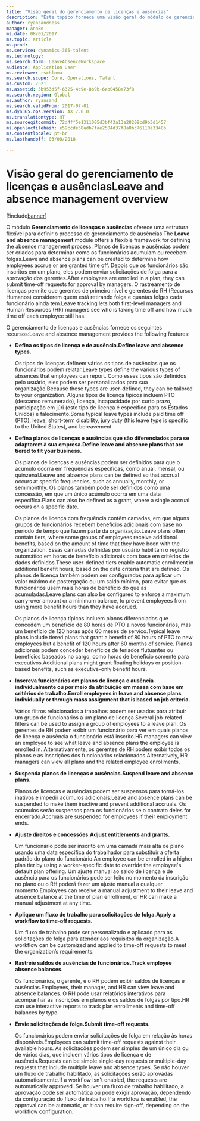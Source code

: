 ```yaml
---
title: "Visão geral do gerenciamento de licenças e ausências"
description: "Este tópico fornece uma visão geral do módulo de gerenciamento de licenças e ausências."
author: ryansandness
manager: AnnBe
ms.date: 08/01/2017
ms.topic: article
ms.prod: 
ms.service: dynamics-365-talent
ms.technology: 
ms.search.form: LeaveAbsenceWorkspace
audience: Application User
ms.reviewer: rschloma
ms.search.scope: Core, Operations, Talent
ms.custom: 7521
ms.assetid: 3b953d5f-6325-4c9e-8b9b-6ab0458a73f8
ms.search.region: Global
ms.author: ryansand
ms.search.validFrom: 2017-07-01
ms.dyn365.ops.version: AX 7.0.0
ms.translationtype: HT
ms.sourcegitcommit: 72d4ff5e1311005d3bf43a13e28208cd9b3d1457
ms.openlocfilehash: e59ccde58adb7fae2504d37f8a0bc76110a3348b
ms.contentlocale: pt-br
ms.lasthandoff: 03/08/2018

---
```

# <a name="leave-and-absence-management-overview"></a><span data-ttu-id="fbab7-103">Visão geral do gerenciamento de licenças e ausências</span><span class="sxs-lookup"><span data-stu-id="fbab7-103">Leave and absence management overview</span></span>

[!include[banner](includes/banner.md)]

<span data-ttu-id="fbab7-104">O módulo **Gerenciamento de licenças e ausências** oferece uma estrutura flexível para definir o processo de gerenciamento de ausências.</span><span class="sxs-lookup"><span data-stu-id="fbab7-104">The **Leave and absence management** module offers a flexible framework for defining the absence management process.</span></span> <span data-ttu-id="fbab7-105">Planos de licenças e ausências podem ser criados para determinar como os funcionários acumulam ou recebem folgas.</span><span class="sxs-lookup"><span data-stu-id="fbab7-105">Leave and absence plans can be created to determine how employees accrue or are granted time off.</span></span> <span data-ttu-id="fbab7-106">Depois que os funcionários são inscritos em um plano, eles podem enviar solicitações de folga para a aprovação dos gerentes.</span><span class="sxs-lookup"><span data-stu-id="fbab7-106">After employees are enrolled in a plan, they can submit time-off requests for approval by managers.</span></span> <span data-ttu-id="fbab7-107">O rastreamento de licenças permite que gerentes de primeiro nível e gerentes de RH (Recursos Humanos) considerem quem está retirando folga e quantas folgas cada funcionário ainda tem.</span><span class="sxs-lookup"><span data-stu-id="fbab7-107">Leave tracking lets both first-level managers and Human Resources (HR) managers see who is taking time off and how much time off each employee still has.</span></span>  

<span data-ttu-id="fbab7-108">O gerenciamento de licenças e ausências fornece os seguintes recursos:</span><span class="sxs-lookup"><span data-stu-id="fbab7-108">Leave and absence management provides the following features:</span></span> 

- <span data-ttu-id="fbab7-109">**Defina os tipos de licença e de ausência.**</span><span class="sxs-lookup"><span data-stu-id="fbab7-109">**Define leave and absence types.**</span></span>

    <span data-ttu-id="fbab7-110">Os tipos de licenças definem vários os tipos de ausências que os funcionários podem relatar.</span><span class="sxs-lookup"><span data-stu-id="fbab7-110">Leave types define the various types of absences that employees can report.</span></span> <span data-ttu-id="fbab7-111">Como esses tipos são definidos pelo usuário, eles podem ser personalizados para sua organização.</span><span class="sxs-lookup"><span data-stu-id="fbab7-111">Because these types are user-defined, they can be tailored to your organization.</span></span> <span data-ttu-id="fbab7-112">Alguns tipos de licença típicos incluem PTO (descanso remunerado), licença, incapacidade por curto prazo, participação em júri (este tipo de licença é específico para os Estados Unidos) e falecimento.</span><span class="sxs-lookup"><span data-stu-id="fbab7-112">Some typical leave types include paid time off (PTO), leave, short-term disability, jury duty (this leave type is specific to the United States), and bereavement.</span></span> 

- <span data-ttu-id="fbab7-113">**Defina planos de licenças e ausências que são diferenciados para se adaptarem à sua empresa.**</span><span class="sxs-lookup"><span data-stu-id="fbab7-113">**Define leave and absence plans that are tiered to fit your business.**</span></span>

    <span data-ttu-id="fbab7-114">Os planos de licenças e ausências podem ser definidos para que o acúmulo ocorra em frequências específicas, como anual, mensal, ou quinzenal.</span><span class="sxs-lookup"><span data-stu-id="fbab7-114">Leave and absence plans can be defined so that accrual occurs at specific frequencies, such as annually, monthly, or semimonthly.</span></span> <span data-ttu-id="fbab7-115">Os planos também pode ser definidos como uma concessão, em que um único acúmulo ocorra em uma data específica.</span><span class="sxs-lookup"><span data-stu-id="fbab7-115">Plans can also be defined as a grant, where a single accrual occurs on a specific date.</span></span> 

    <span data-ttu-id="fbab7-116">Os planos de licença com frequência contêm camadas, em que alguns grupos de funcionários recebem benefícios adicionais com base no período de tempo que fazem parte da organização.</span><span class="sxs-lookup"><span data-stu-id="fbab7-116">Leave plans often contain tiers, where some groups of employees receive additional benefits, based on the amount of time that they have been with the organization.</span></span> <span data-ttu-id="fbab7-117">Essas camadas definidas por usuário habilitam o registro automático em horas de benefício adicionais com base em critérios de dados definidos.</span><span class="sxs-lookup"><span data-stu-id="fbab7-117">These user-defined tiers enable automatic enrollment in additional benefit hours, based on the date criteria that are defined.</span></span> <span data-ttu-id="fbab7-118">Os planos de licença também podem ser configurados para aplicar um valor máximo de postergação ou um saldo mínimo, para evitar que os funcionários usem mais horas de benefício do que as acumuladas.</span><span class="sxs-lookup"><span data-stu-id="fbab7-118">Leave plans can also be configured to enforce a maximum carry-over amount or a minimum balance, to prevent employees from using more benefit hours than they have accrued.</span></span> 

    <span data-ttu-id="fbab7-119">Os planos de licença típicos incluem planos diferenciados que concedem um benefício de 80 horas de PTO a novos funcionários, mas um benefício de 120 horas após 60 meses de serviço.</span><span class="sxs-lookup"><span data-stu-id="fbab7-119">Typical leave plans include tiered plans that grant a benefit of 80 hours of PTO to new employees but a benefit of 120 hours after 60 months of service.</span></span> <span data-ttu-id="fbab7-120">Planos adicionais podem conceder benefícios de feriados flutuantes ou benefícios baseados no cargo, como horas de benefício somente para executivos.</span><span class="sxs-lookup"><span data-stu-id="fbab7-120">Additional plans might grant floating holidays or position-based benefits, such as executive-only benefit hours.</span></span>

- <span data-ttu-id="fbab7-121">**Inscreva funcionários em planos de licença e ausência individualmente ou por meio da atribuição em massa com base em critérios de trabalho.**</span><span class="sxs-lookup"><span data-stu-id="fbab7-121">**Enroll employees in leave and absence plans individually or through mass assignment that is based on job criteria.**</span></span>

    <span data-ttu-id="fbab7-122">Vários filtros relacionados a trabalhos podem ser usados para atribuir um grupo de funcionários a um plano de licença.</span><span class="sxs-lookup"><span data-stu-id="fbab7-122">Several job-related filters can be used to assign a group of employees to a leave plan.</span></span> <span data-ttu-id="fbab7-123">Os gerentes de RH podem exibir um funcionário para ver em quais planos de licença e ausência o funcionário está inscrito.</span><span class="sxs-lookup"><span data-stu-id="fbab7-123">HR managers can view an employee to see what leave and absence plans the employee is enrolled in.</span></span> <span data-ttu-id="fbab7-124">Alternativamente, os gerentes de RH podem exibir todos os planos e as inscrições dos funcionários relacionados.</span><span class="sxs-lookup"><span data-stu-id="fbab7-124">Alternatively, HR managers can view all plans and the related employee enrollments.</span></span>

- <span data-ttu-id="fbab7-125">**Suspenda planos de licenças e ausências.**</span><span class="sxs-lookup"><span data-stu-id="fbab7-125">**Suspend leave and absence plans.**</span></span>

    <span data-ttu-id="fbab7-126">Planos de licenças e ausências podem ser suspensos para torná-los inativos e impedir acúmulos adicionais.</span><span class="sxs-lookup"><span data-stu-id="fbab7-126">Leave and absence plans can be suspended to make them inactive and prevent additional accruals.</span></span> <span data-ttu-id="fbab7-127">Os acúmulos serão suspensos para os funcionários se o contrato deles for encerrado.</span><span class="sxs-lookup"><span data-stu-id="fbab7-127">Accruals are suspended for employees if their employment ends.</span></span>  

- <span data-ttu-id="fbab7-128">**Ajuste direitos e concessões.**</span><span class="sxs-lookup"><span data-stu-id="fbab7-128">**Adjust entitlements and grants.**</span></span>

    <span data-ttu-id="fbab7-129">Um funcionário pode ser inscrito em uma camada mais alta de plano usando uma data específica do trabalhador para substituir a oferta padrão do plano do funcionário.</span><span class="sxs-lookup"><span data-stu-id="fbab7-129">An employee can be enrolled in a higher plan tier by using a worker-specific date to override the employee's default plan offering.</span></span> <span data-ttu-id="fbab7-130">Um ajuste manual ao saldo de licença e de ausência para os funcionários pode ser feito no momento da inscrição no plano ou o RH poderá fazer um ajuste manual a qualquer momento.</span><span class="sxs-lookup"><span data-stu-id="fbab7-130">Employees can receive a manual adjustment to their leave and absence balance at the time of plan enrollment, or HR can make a manual adjustment at any time.</span></span> 

- <span data-ttu-id="fbab7-131">**Aplique um fluxo de trabalho para solicitações de folga.**</span><span class="sxs-lookup"><span data-stu-id="fbab7-131">**Apply a workflow to time-off requests.**</span></span>

     <span data-ttu-id="fbab7-132">Um fluxo de trabalho pode ser personalizado e aplicado para as solicitações de folga para atender aos requisitos da organização.</span><span class="sxs-lookup"><span data-stu-id="fbab7-132">A workflow can be customized and applied to time-off requests to meet the organization’s requirements.</span></span>  

- <span data-ttu-id="fbab7-133">**Rastreie saldos de ausências de funcionários.**</span><span class="sxs-lookup"><span data-stu-id="fbab7-133">**Track employee absence balances.**</span></span>

    <span data-ttu-id="fbab7-134">Os funcionários, o gerente, e o RH podem exibir saldos de licenças e ausências.</span><span class="sxs-lookup"><span data-stu-id="fbab7-134">Employees, their manager, and HR can view leave and absence balances.</span></span> <span data-ttu-id="fbab7-135">O RH pode usar relatórios interativos para acompanhar as inscrições em planos e os saldos de folgas por tipo.</span><span class="sxs-lookup"><span data-stu-id="fbab7-135">HR can use interactive reports to track plan enrollments and time-off balances by type.</span></span> 

- <span data-ttu-id="fbab7-136">**Envie solicitações de folga.**</span><span class="sxs-lookup"><span data-stu-id="fbab7-136">**Submit time-off requests.**</span></span>

    <span data-ttu-id="fbab7-137">Os funcionários podem enviar solicitações de folga em relação às horas disponíveis.</span><span class="sxs-lookup"><span data-stu-id="fbab7-137">Employees can submit time-off requests against their available hours.</span></span> <span data-ttu-id="fbab7-138">As solicitações podem ser simples de um único dia ou de vários dias, que incluem vários tipos de licença e de ausência.</span><span class="sxs-lookup"><span data-stu-id="fbab7-138">Requests can be simple single-day requests or multiple-day requests that include multiple leave and absence types.</span></span> <span data-ttu-id="fbab7-139">Se não houver um fluxo de trabalho habilitado, as solicitações serão aprovadas automaticamente.</span><span class="sxs-lookup"><span data-stu-id="fbab7-139">If a workflow isn't enabled, the requests are automatically approved.</span></span> <span data-ttu-id="fbab7-140">Se houver um fluxo de trabalho habilitado, a aprovação pode ser automática ou pode exigir aprovação, dependendo da configuração do fluxo de trabalho.</span><span class="sxs-lookup"><span data-stu-id="fbab7-140">If a workflow is enabled, the approval can be automatic, or it can require sign-off, depending on the workflow configuration.</span></span>

